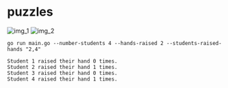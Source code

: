 # puzzles
![img_1](https://user-images.githubusercontent.com/950640/135683494-f619d6ff-9778-43d7-8146-e02b481e5c22.jpg)
![img_2](https://user-images.githubusercontent.com/950640/135683499-c1d0efde-15b9-4e8a-825d-658d1d511443.jpg)


```
go run main.go --number-students 4 --hands-raised 2 --students-raised-hands "2,4"
```
```
Student 1 raised their hand 0 times.
Student 2 raised their hand 1 times.
Student 3 raised their hand 0 times.
Student 4 raised their hand 1 times.
```
